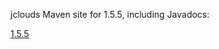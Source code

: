 jclouds Maven site for 1.5.5, including Javadocs:

[1.5.5](http://demobox.github.com/jclouds-maven-site-1.5.5/1.5.5/jclouds-multi/)